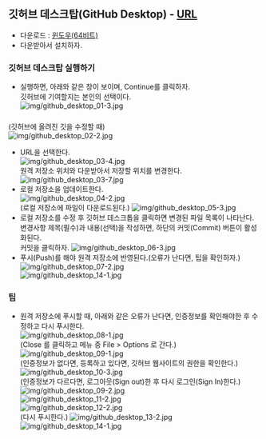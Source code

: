 ## 깃허브 데스크탑(GitHub Desktop) - [URL](https://desktop.github.com/)
- 다운로드 : [윈도우(64비트)](https://desktop.githubusercontent.com/releases/1.6.2-f9fea0e6/GitHubDesktopSetup.exe)
- 다운받아서 설치하자.
### 깃허브 데스크탑 실행하기
- 실행하면, 아래와 같은 창이 보이며, Continue를 클릭하자.  
  깃허브에 기여할지는 본인의 선택이다.  
![img/github_desktop_01-3.jpg](img/github_desktop_01-3.jpg)  
###  
  (깃허브에 올려진 깃을 수정할 때)  
![img/github_desktop_02-2.jpg](img/github_desktop_02-2.jpg)  
- URL을 선택한다.  
![img/github_desktop_03-4.jpg](img/github_desktop_03-4.jpg)  
  원격 저장소 위치와 다운받아서 저장할 위치를 변경한다.  
![img/github_desktop_03-7.jpg](img/github_desktop_03-7.jpg)  
- 로컬 저장소을 업데이트한다.  
![img/github_desktop_04-2.jpg](img/github_desktop_04-2.jpg)  
  (로컬 저장소에 파일이 다운로드된다.)
![img/github_desktop_05-3.jpg](img/github_desktop_05-3.jpg)  
- 로컬 저장소를 수정 후 깃허브 데스크톱을 클릭하면 변경된 파일 목록이 나타난다.  
  변경사항 제목(필수)과 내용(선택)을 작성하면, 하단의 커밋(Commit) 버튼이 활성화된다.  
  커밋을 클릭하자.
![img/github_desktop_06-3.jpg](img/github_desktop_06-3.jpg)  
- 푸시(Push)를 해야 원격 저장소에 반영된다.(오류가 난다면, 팁을 확인하자.)  
![img/github_desktop_07-2.jpg](img/github_desktop_07-2.jpg)  
![img/github_desktop_14-1.jpg](img/github_desktop_14-1.jpg)  

### 팁
- 원격 저장소에 푸시할 때, 아래와 같은 오류가 난다면, 인증정보를 확인해야한 후 수정하고 다시 푸시한다.  
![img/github_desktop_08-1.jpg](img/github_desktop_08-1.jpg)  
  (Close 를 클릭하고 메뉴 중 File > Options 로 간다.)
![img/github_desktop_09-1.jpg](img/github_desktop_09-1.jpg)    
  (인증정보가 없다면, 등록하고 있다면, 깃허브 웹사이트의 권한을 확인한다.)
![img/github_desktop_10-3.jpg](img/github_desktop_10-3.jpg)   
  (인증정보가 다르다면, 로그아웃(Sign out)한 후 다시 로그인(Sign In)한다.)  
![img/github_desktop_09-2.jpg](img/github_desktop_09-2.jpg)   
![img/github_desktop_11-2.jpg](img/github_desktop_11-2.jpg)   
![img/github_desktop_12-2.jpg](img/github_desktop_12-2.jpg)   
  (다시 푸시한다.)
![img/github_desktop_13-2.jpg](img/github_desktop_13-2.jpg)  
![img/github_desktop_14-1.jpg](img/github_desktop_14-1.jpg)  
